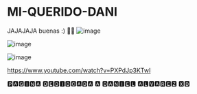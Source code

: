 # MI-QUERIDO-DANI
JAJAJAJA
buenas 
:)
👀😂
![image](https://user-images.githubusercontent.com/88638062/128760160-a6182137-3d5a-47ec-8682-fe9549b761e6.png)

![image](https://user-images.githubusercontent.com/88638062/128761342-7a825264-9f52-44af-ac1d-5b1723c7a780.png)


![image](https://user-images.githubusercontent.com/88638062/128762619-e605919e-32d9-4a24-b3bc-d84eba3d28ee.png)



https://www.youtube.com/watch?v=PXPdJp3KTwI



🅿🅰🅶🅸🅽🅰 🅳🅴🅳🅸🅳🅲🅰🅳🅰 🅰 🅳🅰🅽🅸🅴🅻 🅰🅻🆅🅰🆁🅴🆉 🆇🅳
